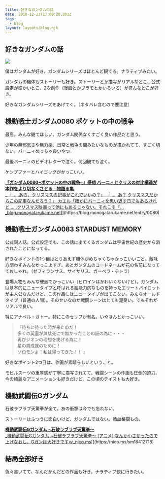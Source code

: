 ```yaml
---
title: 好きなガンダムの話
date: 2018-12-23T17:09:20.803Z
tags:
  - blog
layout: layouts/blog.njk
---
```


## 好きなガンダムの話

![](https://cdn-images-1.medium.com/max/800/0*zCOOBvURLqwslec4)

僕はガンダムが好き。ガンダムシリーズはほとんど観てる。ナラティブみたい。

ガンダムの機体もストーリーも好き。ストーリーとか描写がリアルなとこ、公式設定が細かいとこ、2次創作（漫画とかプラモとかいろいろ）が盛んなとこが好き。

好きなガンダムシリーズをあげてく。（ネタバレ含むので要注意）

## 機動戦士ガンダム0080 ポケットの中の戦争

最高。みんな観てほしい。ガンダム関係なくすごく良い作品だと思う。

少年の無邪気さや無力感、日常と戦争の間みたいなものが描かれてて、すごく切ない。バーニィめっちゃ良いやつ。

最後バーニィのビデオレターで泣く。何回観ても泣く。

ケンプファーとハイゴッグがかっこいい。

[**『ガンダム0080~ポケットの中の戦争~』感想 バーニィとクリスの対比構造が本作をより切なくさせる - 物語る亀**  
_「......あの、クリスマスの記事がこれでいいの？」 「......あ？ クリスマスだからこの記事なんだろう？」 カエル「確かにバーニィを思い返す日でもあるけれど......クリスマス映画って他にもあるじゃない。それこそ『…_blog.monogatarukame.net](https://blog.monogatarukame.net/entry/0080 "https://blog.monogatarukame.net/entry/0080")[](https://blog.monogatarukame.net/entry/0080)

## 機動戦士ガンダム0083 STARDUST MEMORY

公式同人誌。公式設定でも、この話に出てくるガンダムは宇宙世紀の歴史から消されたことになってる。

好きなポイントの1つ目はとりあえず機体がめちゃくちゃかっこいいこと。敵味方問わずみんなかっこよすぎ。あとガンダムのコードネームが花の名前になってておしゃれ。（ゼフィランサス、サイサリス、ガーベラ・テトラ）

登場人物もみんな硬派でかっこいい（ヒロインはかわいくないけど）。ガンダムは基本的にニュータイプと呼ばれる超能力的なものを持ったエリートパイロットが主人公なんだけど、この作品にはニュータイプが出てこない。みんなオールドタイプ（普通の人間）。そのせいなのか戦闘シーンはとても泥臭い。でもそれがリアルで良い。

特にアナベル・ガトー。特にこのセリフが有名。いやほんとかっこいい。

> 『待ちに待った時が来たのだ！   
> 多くの英霊が無駄死にで無かったことの証の為に・・・   
> 再びジオンの理想を掲げる為に！   
> 星の屑成就のために！   
> ソロモンよ！私は帰ってきた！！ 』

好きなポイント2つ目は、作画が素晴らしいということ。

モビルスーツの重厚感が丁寧に描写されてて、戦闘シーンの作画も圧倒的迫力。今の綺麗なアニメーションも好きだけど、この頃のテイストも大好き。

## 機動武闘伝Gガンダム

石破ラブラブ天驚拳が全て。あの衝撃は今でも忘れない。

ストーリーはふつうに面白いけど、ガンダムではない。熱血格闘もの。

[**機動武闘伝Gガンダム ~石破ラブラブ天驚拳～**  
_機動武闘伝Gガンダム ~石破ラブラブ天驚拳～ \[アニメ\] なんか小さかったので上げなおし。Gガンは大好きですｗ_nico.ms](https://nico.ms/sm16412718 "https://nico.ms/sm16412718")[](https://nico.ms/sm16412718)

## 結局全部好き

色々書いてて、なんだかんだどの作品も好き。ナラティブ観に行きたい。